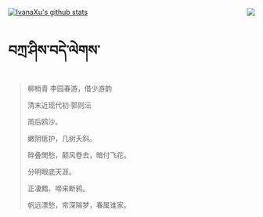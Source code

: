 [![IvanaXu's github stats](https://github-readme-stats.vercel.app/api?username=IvanaXu&show_icons=true&theme=vue-dark)](https://github.com/anuraghazra/github-readme-stats)
<img align="right" src="https://github-readme-stats.vercel.app/api/top-langs/?username=IvanaXu&langs_count=3&theme=graywhite" />
# བཀྲ་ཤིས་བདེ་ལེགས་
> 柳梢青 李园春游，借少游韵
>
> 清末近现代初·郭则沄
>
> 雨后鸥沙。
> 
> 嫩阴低护，几树夭斜。
> 
> 碎叠閒愁，颠风卷去，暗付飞花。
> 
> 分明眼底天涯。
> 
> 正凄黯、啼来断鸦。
> 
> 帆远漂愁，帘深隔梦，春属谁家。